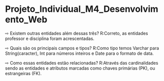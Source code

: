 # Projeto_Individual_M4_Desenvolvimento_Web

⇨ Existem outras entidades além dessas três? 
R:Correto, as entidades professor e disciplina foram acrescentadas. 

⇨ Quais são os principais campos e tipos?
R:Como tipo temos Varchar para String(caracter), Int para números inteiros e Date para o formato de data.

⇨ Como essas entidades estão relacionadas?
R:Através das cardinalidades sendo as entidades e atributos marcadas como chaves primárias (PK), ou estrangeiras (FK).





